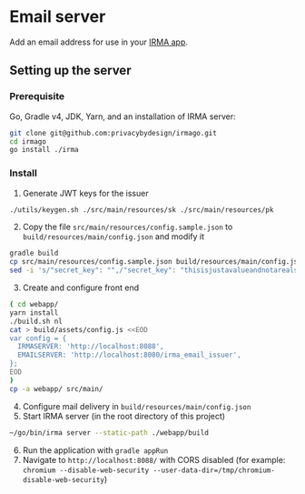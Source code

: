 
# Email server

Add an email address for use in your [IRMA app](https://github.com/privacybydesign/irma_mobile).

## Setting up the server

### Prerequisite

Go, Gradle v4, JDK, Yarn, and an installation of IRMA server:

```bash
git clone git@github.com:privacybydesign/irmago.git
cd irmago
go install ./irma
```

### Install

1. Generate JWT keys for the issuer
```bash
./utils/keygen.sh ./src/main/resources/sk ./src/main/resources/pk
```
2. Copy the file `src/main/resources/config.sample.json` to
 `build/resources/main/config.json` and modify it
```bash
gradle build
cp src/main/resources/config.sample.json build/resources/main/config.json
sed -i 's/"secret_key": "",/"secret_key": "thisisjustavalueandnotarealsecretsomemorecharactersuntilwehave64",/' ./build/resources/main/config.json
```
3. Create and configure front end
```bash
( cd webapp/
yarn install
./build.sh nl
cat > build/assets/config.js <<EOD
var config = {
  IRMASERVER: 'http://localhost:8088',
  EMAILSERVER: 'http://localhost:8080/irma_email_issuer',
};
EOD
)
cp -a webapp/ src/main/
```
4. Configure mail delivery in `build/resources/main/config.json`
5. Start IRMA server (in the root directory of this project)
```bash
~/go/bin/irma server --static-path ./webapp/build
```
6. Run the application with `gradle appRun`
7. Navigate to `http://localhost:8088/` with CORS disabled (for example: `chromium --disable-web-security --user-data-dir=/tmp/chromium-disable-web-security`)
